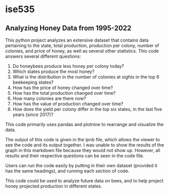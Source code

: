 # ise535
## Analyzing Honey Data from 1995-2022

This python project analyzes an extensive dataset that contains data pertaining to the state, total production, production per colony, number of colonies, and price of honey, as well as several other statistics. This code answers several different questions:
1. Do honeybees produce less honey per colony today?
2. Which states produce the most honey?
3. What is the distribution in the number of colonies at sights in the top 6 beekeeping states?
4. How has the price of honey changed over time?
5. How has the total production changed over time?
6. How many colonies are there now?
7. How has the value of production changed over time?
8. How does the yield per colony differ in the top six states, in the last five years (since 2017)?

This code primarily uses pandas and plotnine to rearrange and visualize the data. 

The output of this code is given in the ipnb file, which allows the viewer to see the code and its output together. I was unable to show the results of the graph in this markdown file because they would not show up. However, all results and their respective questions can be seen in the code file. 

Users can run the code easily by putting in their own dataset (provided it has the same headings), and running each section of code. 

This code could be used to analyze future data on bees, and to help project honey projected production in different states. 
